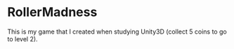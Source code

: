 # RollerMadness
This is my game that I created when studying Unity3D
(collect 5 coins to go to level 2).
